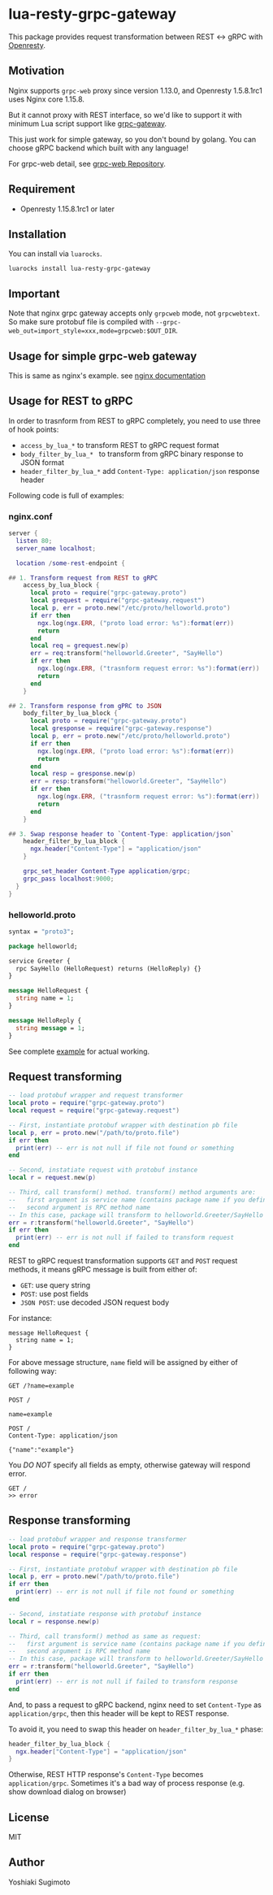 # lua-resty-grpc-gateway

This package provides request transformation between REST &lt;-&gt; gRPC with [Openresty](https://openresty.org/).

## Motivation

Nginx supports `grpc-web` proxy since version 1.13.0, and Openresty 1.5.8.1rc1 uses Nginx core 1.15.8.

But it cannot proxy with REST interface, so we'd like to support it with minimum Lua script support like [grpc-gateway](https://github.com/grpc-ecosystem/grpc-gateway).

This just work for simple gateway, so you don't bound by golang. You can choose gRPC backend which built with any language!

For grpc-web detail, see [grpc-web Repository](https://github.com/grpc/grpc-web).

## Requirement

- Openresty 1.15.8.1rc1 or later

## Installation

You can install via `luarocks`.

```
luarocks install lua-resty-grpc-gateway
```

## Important

Note that nginx grpc gateway accepts only `grpcweb` mode, not `grpcwebtext`.
So make sure protobuf file is compiled with `--grpc-web_out=import_style=xxx,mode=grpcweb:$OUT_DIR`.

## Usage for simple grpc-web gateway

This is same as nginx's example. see [nginx documentation](https://www.nginx.com/blog/nginx-1-13-10-grpc/)

## Usage for REST to gRPC

In order to trasnform from REST to gRPC completely, you need to use three of hook points:

- `access_by_lua_*` to transform REST to gRPC request format
- `body_filter_by_lua_* ` to transform from gRPC binary response to JSON format
- `header_filter_by_lua_*` add `Content-Type: application/json` response header

Following code is full of examples:

### nginx.conf

```lua
server {
  listen 80;
  server_name localhost;

  location /some-rest-endpoint {

## 1. Transform request from REST to gRPC
    access_by_lua_block {
      local proto = require("grpc-gateway.proto")
      local grequest = require("grpc-gateway.request")
      local p, err = proto.new("/etc/proto/helloworld.proto")
      if err then
        ngx.log(ngx.ERR, ("proto load error: %s"):format(err))
        return
      end
      local req = grequest.new(p)
      err = req:transform("helloworld.Greeter", "SayHello")
      if err then
        ngx.log(ngx.ERR, ("trasnform request error: %s"):format(err))
        return
      end
    }

## 2. Transform response from gPRC to JSON
    body_filter_by_lua_block {
      local proto = require("grpc-gateway.proto")
      local gresponse = require("grpc-gateway.response")
      local p, err = proto.new("/etc/proto/helloworld.proto")
      if err then
        ngx.log(ngx.ERR, ("proto load error: %s"):format(err))
        return
      end
      local resp = gresponse.new(p)
      err = resp:transform("helloworld.Greeter", "SayHello")
      if err then
        ngx.log(ngx.ERR, ("trasnform request error: %s"):format(err))
        return
      end
    }

## 3. Swap response header to `Content-Type: application/json`
    header_filter_by_lua_block {
      ngx.header["Content-Type"] = "application/json"
    }

    grpc_set_header Content-Type application/grpc;
    grpc_pass localhost:9000;
  }
}
```

### helloworld.proto

```protobuf
syntax = "proto3";

package helloworld;

service Greeter {
  rpc SayHello (HelloRequest) returns (HelloReply) {}
}

message HelloRequest {
  string name = 1;
}

message HelloReply {
  string message = 1;
}
```

See complete [example](https://github.com/ysugimoto/lua-resty-grpc-gateway/tree/master/example) for actual working.

## Request transforming

```lua
-- load protobuf wrapper and request transformer
local proto = require("grpc-gateway.proto")
local request = require("grpc-gateway.request")

-- First, instantiate protobuf wrapper with destination pb file
local p, err = proto.new("/path/to/proto.file")
if err then
  print(err) -- err is not null if file not found or something
end

-- Second, instatiate request with protobuf instance
local r = request.new(p)

-- Third, call transform() method. transform() method arguments are:
--   first argument is service name (contains package name if you defined)
--   second argument is RPC method name
-- In this case, package will transform to helloworld.Greeter/SayHello request format of HelloRequest
err = r:transform("helloworld.Greeter", "SayHello")
if err then
  print(err) -- err is not null if failed to transform request
end
```

REST to gRPC request transformation supports `GET` and `POST` request methods, it means gRPC message is built from either of:

- `GET`: use query string
- `POST`: use post fields
- `JSON POST`: use decoded JSON request body

For instance:

```
message HelloRequest {
  string name = 1;
}
```

For above message structure, `name` field will be assigned by either of following way:

```
GET /?name=example
```

```
POST /

name=example
```

```
POST /
Content-Type: application/json

{"name":"example"}
```

You *DO NOT* specify all fields as empty, otherwise gateway will respond error.

```
GET /
>> error
```

## Response transforming

```lua
-- load protobuf wrapper and response transformer
local proto = require("grpc-gateway.proto")
local response = require("grpc-gateway.response")

-- First, instantiate protobuf wrapper with destination pb file
local p, err = proto.new("/path/to/proto.file")
if err then
  print(err) -- err is not null if file not found or something
end

-- Second, instatiate response with protobuf instance
local r = response.new(p)

-- Third, call transform() method as same as request:
--   first argument is service name (contains package name if you defined)
--   second argument is RPC method name
-- In this case, package will transform to helloworld.Greeter/SayHello response format of HelloReply
err = r:transform("helloworld.Greeter", "SayHello")
if err then
  print(err) -- err is not null if failed to transform response
end
```

And, to pass a request to gRPC backend, nginx need to set `Content-Type` as `application/grpc`, then this header will be kept to REST response.

To avoid it, you need to swap this header on `header_filter_by_lua_*` phase:

```lua
header_filter_by_lua_block {
  ngx.header["Content-Type"] = "application/json"
}
```

Otherwise, REST HTTP response's `Content-Type` becomes `application/grpc`. Sometimes it's a bad way of process response (e.g. show download dialog on browser)

## License

MIT

## Author

Yoshiaki Sugimoto


